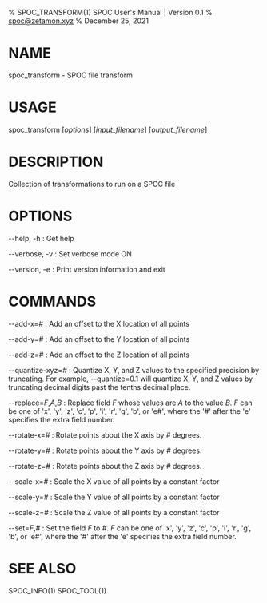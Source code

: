 % SPOC\_TRANSFORM(1) SPOC User's Manual | Version 0.1
% spoc@zetamon.xyz
% December 25, 2021

# NAME

spoc\_transform - SPOC file transform

# USAGE

spoc\_transform [*options*] [*input_filename*] [*output_filename*]

# DESCRIPTION

Collection of transformations to run on a SPOC file

# OPTIONS

\-\-help, -h
:   Get help

\-\-verbose, -v
:   Set verbose mode ON

\-\-version, -e
:   Print version information and exit

# COMMANDS

\-\-add-x=*#*
:   Add an offset to the X location of all points

\-\-add-y=*#*
:   Add an offset to the Y location of all points

\-\-add-z=*#*
:   Add an offset to the Z location of all points

\-\-quantize-xyz=*#*
:   Quantize X, Y, and Z values to the specified precision by truncating.
    For example, --quantize=0.1 will quantize X, Y, and Z values by
    truncating decimal digits past the tenths decimal place.

\-\-replace=*F*,*A*,*B*
:   Replace field *F* whose values are *A* to the value *B*. *F* can be
    one of 'x', 'y', 'z', 'c', 'p', 'i', 'r', 'g', 'b', or 'e#', where the
    '#' after the 'e' specifies the extra field number.

\-\-rotate-x=*#*
:   Rotate points about the X axis by *#* degrees.

\-\-rotate-y=*#*
:   Rotate points about the Y axis by *#* degrees.

\-\-rotate-z=*#*
:   Rotate points about the Z axis by *#* degrees.

\-\-scale-x=*#*
:   Scale the X value of all points by a constant factor

\-\-scale-y=*#*
:   Scale the Y value of all points by a constant factor

\-\-scale-z=*#*
:   Scale the Z value of all points by a constant factor

\-\-set=*F*,*#*
:   Set the field *F* to *#*. *F* can be one of 'x', 'y', 'z', 'c', 'p',
    'i', 'r', 'g', 'b', or 'e#', where the '#' after the 'e' specifies
    the extra field number.

# SEE ALSO

SPOC\_INFO(1)
SPOC\_TOOL(1)
